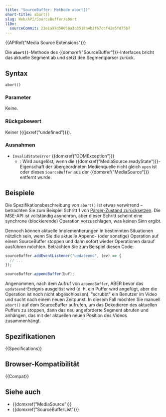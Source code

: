 ```yaml
---
title: "SourceBuffer: Methode abort()"
short-title: abort()
slug: Web/API/SourceBuffer/abort
l10n:
  sourceCommit: 23e1a97d50050a3b3518a4b2f67ccf42e5fd75b7
---
```


{{APIRef("Media Source Extensions")}}

Die **`abort()`**-Methode des {{domxref("SourceBuffer")}}-Interfaces bricht das aktuelle Segment ab und setzt den Segmentparser zurück.

## Syntax

```js-nolint
abort()
```

### Parameter

Keine.

### Rückgabewert

Keiner ({{jsxref("undefined")}}).

### Ausnahmen

- `InvalidStateError` {{domxref("DOMException")}}
  - : Wird ausgelöst, wenn die {{domxref("MediaSource.readyState")}}-Eigenschaft der übergeordneten Medienquelle nicht gleich `open` ist oder dieses `SourceBuffer` aus der {{domxref("MediaSource")}} entfernt wurde.

## Beispiele

Die Spezifikationsbeschreibung von `abort()` ist etwas verwirrend – betrachten Sie zum Beispiel Schritt 1 von [Parser-Zustand zurücksetzen](https://w3c.github.io/media-source/index.html#sourcebuffer-reset-parser-state). Die MSE-API ist vollständig asynchron, aber dieser Schritt scheint eine synchrone (blockierende) Operation vorzuschlagen, was keinen Sinn ergibt.

Dennoch können aktuelle Implementierungen in bestimmten Situationen nützlich sein, wenn Sie die aktuelle Append- (oder sonstige) Operation auf einem SourceBuffer stoppen und dann sofort wieder Operationen darauf ausführen möchten. Betrachten Sie zum Beispiel diesen Code:

```js
sourceBuffer.addEventListener("updateend", (ev) => {
  // ...
});

sourceBuffer.appendBuffer(buf);
```

Angenommen, nach dem Aufruf von `appendBuffer`, ABER bevor das `updateend`-Ereignis ausgelöst wird (d. h. ein Puffer wird angefügt, aber die Operation ist noch nicht abgeschlossen), "scrubbt" ein Benutzer im Video und sucht nach einem neuen Zeitpunkt. In diesem Fall möchten Sie manuell `abort()` auf dem SourceBuffer aufrufen, um das Dekodieren des aktuellen Puffers zu stoppen, dann das neu angeforderte Segment abrufen und anhängen, das mit der aktuellen neuen Position des Videos zusammenhängt.

## Spezifikationen

{{Specifications}}

## Browser-Kompatibilität

{{Compat}}

## Siehe auch

- {{domxref("MediaSource")}}
- {{domxref("SourceBufferList")}}
